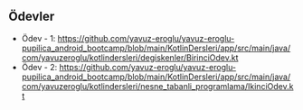 ## Ödevler
- Ödev - 1: https://github.com/yavuz-eroglu/yavuz-eroglu-pupilica_android_bootcamp/blob/main/KotlinDersleri/app/src/main/java/com/yavuzeroglu/kotlindersleri/degiskenler/BirinciOdev.kt
- Ödev - 2: https://github.com/yavuz-eroglu/yavuz-eroglu-pupilica_android_bootcamp/blob/main/KotlinDersleri/app/src/main/java/com/yavuzeroglu/kotlindersleri/nesne_tabanli_programlama/IkinciOdev.kt